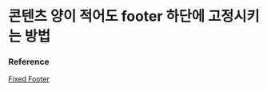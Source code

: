 # 콘텐츠 양이 적어도 footer 하단에 고정시키는 방법

### Reference

[Fixed Footer](https://www.youtube.com/watch?v=who42wBr1ns)
